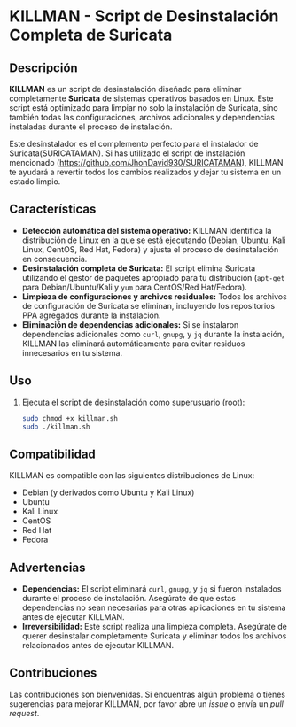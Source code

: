 # KILLMAN - Script de Desinstalación Completa de Suricata

## Descripción

**KILLMAN** es un script de desinstalación diseñado para eliminar completamente **Suricata** de sistemas operativos basados en Linux. Este script está optimizado para limpiar no solo la instalación de Suricata, sino también todas las configuraciones, archivos adicionales y dependencias instaladas durante el proceso de instalación.

Este desinstalador es el complemento perfecto para el instalador de Suricata(SURICATAMAN). Si has utilizado el script de instalación mencionado (https://github.com/JhonDavid930/SURICATAMAN), KILLMAN te ayudará a revertir todos los cambios realizados y dejar tu sistema en un estado limpio.

## Características

- **Detección automática del sistema operativo:** KILLMAN identifica la distribución de Linux en la que se está ejecutando (Debian, Ubuntu, Kali Linux, CentOS, Red Hat, Fedora) y ajusta el proceso de desinstalación en consecuencia.
- **Desinstalación completa de Suricata:** El script elimina Suricata utilizando el gestor de paquetes apropiado para tu distribución (`apt-get` para Debian/Ubuntu/Kali y `yum` para CentOS/Red Hat/Fedora).
- **Limpieza de configuraciones y archivos residuales:** Todos los archivos de configuración de Suricata se eliminan, incluyendo los repositorios PPA agregados durante la instalación.
- **Eliminación de dependencias adicionales:** Si se instalaron dependencias adicionales como `curl`, `gnupg`, y `jq` durante la instalación, KILLMAN las eliminará automáticamente para evitar residuos innecesarios en tu sistema.

## Uso

1. Ejecuta el script de desinstalación como superusuario (root):

    ```bash
    sudo chmod +x killman.sh
    sudo ./killman.sh
    ```

## Compatibilidad

KILLMAN es compatible con las siguientes distribuciones de Linux:

- Debian (y derivados como Ubuntu y Kali Linux)
- Ubuntu
- Kali Linux
- CentOS
- Red Hat
- Fedora


## Advertencias

- **Dependencias:** El script eliminará `curl`, `gnupg`, y `jq` si fueron instalados durante el proceso de instalación. Asegúrate de que estas dependencias no sean necesarias para otras aplicaciones en tu sistema antes de ejecutar KILLMAN.
- **Irreversibilidad:** Este script realiza una limpieza completa. Asegúrate de querer desinstalar completamente Suricata y eliminar todos los archivos relacionados antes de ejecutar KILLMAN.

## Contribuciones

Las contribuciones son bienvenidas. Si encuentras algún problema o tienes sugerencias para mejorar KILLMAN, por favor abre un *issue* o envía un *pull request*.
